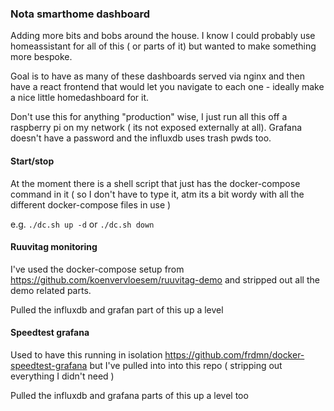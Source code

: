 ### Nota smarthome dashboard

Adding more bits and bobs around the house. I know I could probably use homeassistant for all of this ( or parts of it) but wanted to make something more bespoke.

Goal is to have as many of these dashboards served via nginx and then have a react frontend that would let you navigate to each one - ideally make a nice little homedashboard for it.

Don't use this for anything "production" wise, I just run all this off a raspberry pi on my network ( its not exposed externally at all). Grafana doesn't have a password and the influxdb uses trash pwds too.

#### Start/stop

At the moment there is a shell script that just has the docker-compose command in it ( so I don't have to type it, atm its a bit wordy with all the different docker-compose files in use )

e.g. `./dc.sh up -d` or `./dc.sh down`

#### Ruuvitag monitoring

I've used the docker-compose setup from https://github.com/koenvervloesem/ruuvitag-demo and stripped out all the demo related parts.

Pulled the influxdb and grafan part of this up a level

#### Speedtest grafana 

Used to have this running in isolation https://github.com/frdmn/docker-speedtest-grafana but I've pulled into into this repo ( stripping out everything I didn't need )

Pulled the influxdb and grafana parts of this up a level too